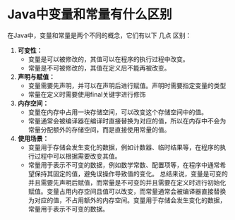 # Java中变量和常量有什么区别
在Java中，变量和常量是两个不同的概念，它们有以下 几点 区别：
1. **可变性：**
    - 变量是可以被修改的，其值可以在程序的执行过程中改变。
    - 常量是不可被修改的，其值在定义后不能再被改变。
2. **声明与赋值：**
    - 变量需要先声明，并可以在声明后进行赋值。声明时需要指定变量的类型
    - 常量在定义时需要使用final关键字进行修饰
3. **内存空间：**
    - 变量在内存中占用一块存储空间，可以改变这个存储空间中的值。
    - 常量通常会被编译器在编译时直接替换为对应的值，所以在内存中不会为常量分配额外的存储空间，而是直接使用常量的值。
4. **使用场景：**
    - 变量用于存储会发生变化的数据，例如计数器、临时结果等，在程序的执行过程中可以根据需要改变其值。
    - 常量用于表示不可变的数据，例如数学常数、配置项等，在程序中通常希望保持其固定的值，避免误操作导致值的变化。
总结来说，变量是可变的并且需要先声明后赋值，而常量是不可变的并且需要在定义时进行初始化赋值。变量占用内存空间且值可以改变，而常量通常会被编译器直接替换为对应的值，不占用额外的内存空间。变量用于存储会发生变化的数据，常量用于表示不可变的数据。
